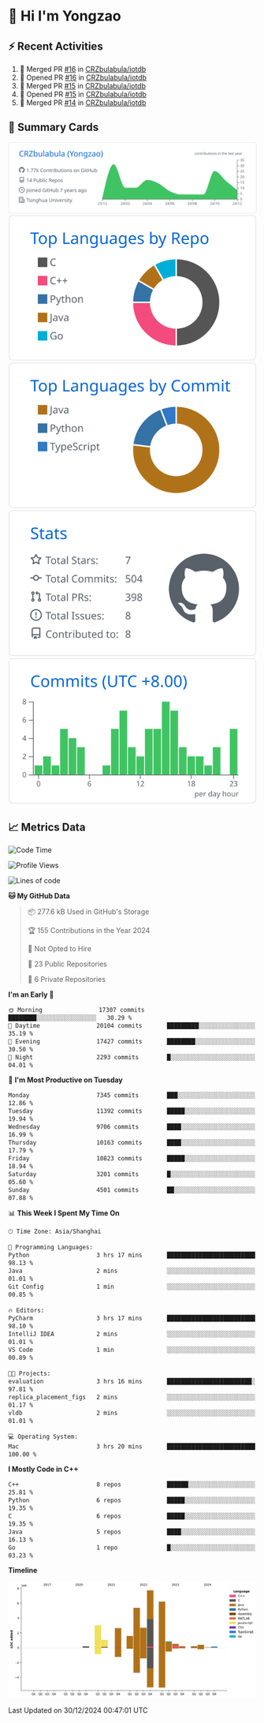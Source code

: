 # 👋 Hi I'm Yongzao

## ⚡ Recent Activities
<!--START_SECTION:activity-->
1. 🎉 Merged PR [#16](https://github.com/CRZbulabula/iotdb/pull/16) in [CRZbulabula/iotdb](https://github.com/CRZbulabula/iotdb)
2. 💪 Opened PR [#16](https://github.com/CRZbulabula/iotdb/pull/16) in [CRZbulabula/iotdb](https://github.com/CRZbulabula/iotdb)
3. 🎉 Merged PR [#15](https://github.com/CRZbulabula/iotdb/pull/15) in [CRZbulabula/iotdb](https://github.com/CRZbulabula/iotdb)
4. 💪 Opened PR [#15](https://github.com/CRZbulabula/iotdb/pull/15) in [CRZbulabula/iotdb](https://github.com/CRZbulabula/iotdb)
5. 🎉 Merged PR [#14](https://github.com/CRZbulabula/iotdb/pull/14) in [CRZbulabula/iotdb](https://github.com/CRZbulabula/iotdb)
<!--END_SECTION:activity-->

## 🎑 Summary Cards

[![](https://raw.githubusercontent.com/CRZbulabula/CRZbulabula/main/profile-summary-card-output/github/0-profile-details.svg)](https://github.com/vn7n24fzkq/github-profile-summary-cards)
[![](https://raw.githubusercontent.com/CRZbulabula/CRZbulabula/main/profile-summary-card-output/github/1-repos-per-language.svg)](https://github.com/vn7n24fzkq/github-profile-summary-cards) [![](https://raw.githubusercontent.com/CRZbulabula/CRZbulabula/main/profile-summary-card-output/github/2-most-commit-language.svg)](https://github.com/vn7n24fzkq/github-profile-summary-cards)
[![](https://raw.githubusercontent.com/CRZbulabula/CRZbulabula/main/profile-summary-card-output/github/3-stats.svg)](https://github.com/vn7n24fzkq/github-profile-summary-cards) [![](https://raw.githubusercontent.com/CRZbulabula/CRZbulabula/main/profile-summary-card-output/github/4-productive-time.svg)](https://github.com/vn7n24fzkq/github-profile-summary-cards)

## 📈 Metrics Data

<!--START_SECTION:waka-->
![Code Time](http://img.shields.io/badge/Code%20Time-784%20hrs%2020%20mins-blue)

![Profile Views](http://img.shields.io/badge/Profile%20Views-3-blue)

![Lines of code](https://img.shields.io/badge/From%20Hello%20World%20I%27ve%20Written-32.7%20million%20lines%20of%20code-blue)

**🐱 My GitHub Data** 

> 📦 277.6 kB Used in GitHub's Storage 
 > 
> 🏆 155 Contributions in the Year 2024
 > 
> 🚫 Not Opted to Hire
 > 
> 📜 23 Public Repositories 
 > 
> 🔑 6 Private Repositories 
 > 
**I'm an Early 🐤** 

```text
🌞 Morning                17307 commits       ████████░░░░░░░░░░░░░░░░░   30.29 % 
🌆 Daytime                20104 commits       █████████░░░░░░░░░░░░░░░░   35.19 % 
🌃 Evening                17427 commits       ████████░░░░░░░░░░░░░░░░░   30.50 % 
🌙 Night                  2293 commits        █░░░░░░░░░░░░░░░░░░░░░░░░   04.01 % 
```
📅 **I'm Most Productive on Tuesday** 

```text
Monday                   7345 commits        ███░░░░░░░░░░░░░░░░░░░░░░   12.86 % 
Tuesday                  11392 commits       █████░░░░░░░░░░░░░░░░░░░░   19.94 % 
Wednesday                9706 commits        ████░░░░░░░░░░░░░░░░░░░░░   16.99 % 
Thursday                 10163 commits       ████░░░░░░░░░░░░░░░░░░░░░   17.79 % 
Friday                   10823 commits       █████░░░░░░░░░░░░░░░░░░░░   18.94 % 
Saturday                 3201 commits        █░░░░░░░░░░░░░░░░░░░░░░░░   05.60 % 
Sunday                   4501 commits        ██░░░░░░░░░░░░░░░░░░░░░░░   07.88 % 
```


📊 **This Week I Spent My Time On** 

```text
🕑︎ Time Zone: Asia/Shanghai

💬 Programming Languages: 
Python                   3 hrs 17 mins       █████████████████████████   98.13 % 
Java                     2 mins              ░░░░░░░░░░░░░░░░░░░░░░░░░   01.01 % 
Git Config               1 min               ░░░░░░░░░░░░░░░░░░░░░░░░░   00.85 % 

🔥 Editors: 
PyCharm                  3 hrs 17 mins       █████████████████████████   98.10 % 
IntelliJ IDEA            2 mins              ░░░░░░░░░░░░░░░░░░░░░░░░░   01.01 % 
VS Code                  1 min               ░░░░░░░░░░░░░░░░░░░░░░░░░   00.89 % 

🐱‍💻 Projects: 
evaluation               3 hrs 16 mins       ████████████████████████░   97.81 % 
replica_placement_figs   2 mins              ░░░░░░░░░░░░░░░░░░░░░░░░░   01.17 % 
vldb                     2 mins              ░░░░░░░░░░░░░░░░░░░░░░░░░   01.01 % 

💻 Operating System: 
Mac                      3 hrs 20 mins       █████████████████████████   100.00 % 
```

**I Mostly Code in C++** 

```text
C++                      8 repos             ██████░░░░░░░░░░░░░░░░░░░   25.81 % 
Python                   6 repos             █████░░░░░░░░░░░░░░░░░░░░   19.35 % 
C                        6 repos             █████░░░░░░░░░░░░░░░░░░░░   19.35 % 
Java                     5 repos             ████░░░░░░░░░░░░░░░░░░░░░   16.13 % 
Go                       1 repo              █░░░░░░░░░░░░░░░░░░░░░░░░   03.23 % 
```



**Timeline**

![Lines of Code chart](https://raw.githubusercontent.com/CRZbulabula/CRZbulabula/main/assets/bar_graph.png)


 Last Updated on 30/12/2024 00:47:01 UTC
<!--END_SECTION:waka-->

